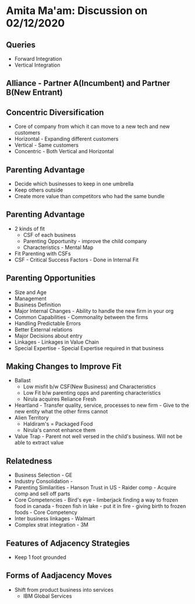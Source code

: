 # Amita Ma'am: Discussion on 02/12/2020

## Queries
- Forward Integration
- Vertical Integration

## Alliance - Partner A(Incumbent) and Partner B(New Entrant)

## Concentric Diversification
- Core of company from which it can move to a new tech and new customers
- Horizontal - Expanding different customers
- Vertical - Same customers
- Concentric - Both Vertical and Horizontal

## Parenting Advantage
- Decide which businesses to keep in one umbrella
- Keep others outside
- Create more value than competitors who had the same bundle

## Parenting Advantage
- 2 kinds of fit
	- CSF of each business
	- Parenting Opportunity - improve the child company
	- Characteristics - Mental Map
- Fit Parenting with CSFs
- CSF - Critical Success Factors - Done in Internal Fit

## Parenting Opportunities
- Size and Age
- Management
- Business Definition
- Major Internal Changes - Ability to handle the new firm in your org
- Common Capabilities - Commonality between the firms
- Handling Predictable Errors
- Better External relations
- Major Decisions about entry
- Linkages - Linkages in Value Chain 
- Special Expertise - Special Expertise required in that business

## Making Changes to Improve Fit
- Ballast 
	- Low misfit b/w CSF(New Business) and Characteristics 
	- Low Fit b/w parenting opps and parenting characteristics
	- Nirula acquires Reliance Fresh
- Heartland - Transfer quality, service, processes to new firm - Give to the new entity what the other firms cannot
- Alien Territory
	- Haldiram's = Packaged Food
	- Nirula's cannot enhance them
- Value Trap - Parent not well versed in the child's business. Will not be able to extract value

## Relatedness
- Business Selection - GE
- Industry Consolidation - 
- Parenting Similarities - Hanson Trust in US - Raider comp - Acquire comp and sell off parts
- Core Competencies - Bird's eye - limberjack finding a way to frozen food in canada - frozen fish in lake - put it in fire - giving birth to frozen foods - Core Competency
- Inter business linkages - Walmart
- Complex strat integration - 3M

## Features of Adjacency Strategies
- Keep 1 foot grounded

## Forms of Aadjacency Moves
- Shift from product business into services
	- IBM Global Services
